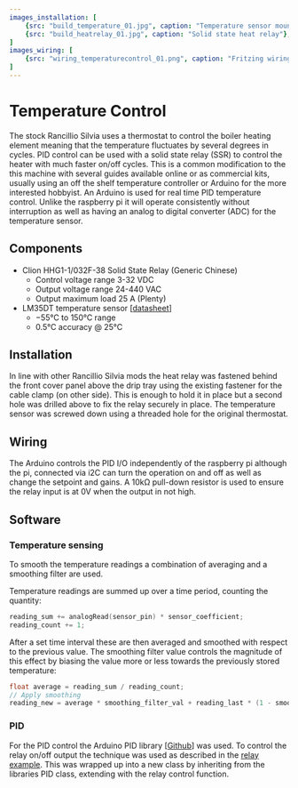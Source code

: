 ```yaml
---
images_installation: [
    {src: "build_temperature_01.jpg", caption: "Temperature sensor mounted on boiler"},
    {src: "build_heatrelay_01.jpg", caption: "Solid state heat relay"},
]
images_wiring: [
    {src: "wiring_temperaturecontrol_01.png", caption: "Fritzing wiring diagram for temperature control"},
]
---
```


# Temperature Control
The stock Rancillio Silvia uses a thermostat to control the boiler heating element meaning that the temperature fluctuates by several degrees in cycles. PID control can be used with a solid state relay (SSR) to control the heater with much faster on/off cycles. This is a common modification to the this machine with several guides available online or as commercial kits, usually using an off the shelf temperature controller or Arduino for the more interested hobbyist. An Arduino is used for real time PID temperature control.  Unlike the raspberry pi it will operate consistently without interruption as well as having an analog to digital converter (ADC) for the temperature sensor.

## Components
* Clion HHG1-1/032F-38 Solid State Relay (Generic Chinese)
    * Control voltage range 3-32 VDC
    * Output voltage range 24-440 VAC
    * Output maximum load 25 A (Plenty)
* LM35DT temperature sensor [[datasheet](https://www.ti.com/lit/ds/symlink/lm35.pdf)]
    * −55°C to 150°C range
    * 0.5°C accuracy @ 25°C

## Installation
In line with other Rancillio Silvia mods the heat relay was fastened behind the front cover panel above the drip tray using the existing fastener for the cable clamp (on other side). This is enough to hold it in place but a second hole was drilled above to fix the relay securely in place. The temperature sensor was screwed down using a threaded hole for the original thermostat. 

<DocsImageLayout :images="$frontmatter.images_installation" srcBase="/silvia/assets/build/"></DocsImageLayout>

## Wiring
The Arduino controls the PID I/O independently of the raspberry pi although the pi, connected via i2C can turn the operation on and off as well as change the setpoint and gains. A 10k&#8486; pull-down resistor is used to ensure the relay input is at 0V when the output in not high.

<DocsImageLayout :images="$frontmatter.images_wiring" size="lg" srcBase="/silvia/assets/build/"></DocsImageLayout>

## Software
### Temperature sensing
To smooth the temperature readings a combination of averaging and a smoothing filter are used.

Temperature readings are summed up over a time period, counting the quantity:
```cpp
reading_sum += analogRead(sensor_pin) * sensor_coefficient;
reading_count += 1;
```

After a set time interval these are then averaged and smoothed with respect to the previous value. The smoothing filter value controls the magnitude of this effect by biasing the value more or less towards the previously stored temperature:
```cpp
float average = reading_sum / reading_count;
// Apply smoothing
reading_new = average * smoothing_filter_val + reading_last * (1 - smoothing_filter_val);
```

### PID
For the PID control the Arduino PID library [[Github](https://github.com/br3ttb/Arduino-PID-Library/)] was used. To control the relay on/off output the technique was used as described in the [relay example](https://playground.arduino.cc/Code/PIDLibraryRelayOutputExample/). This was wrapped up into a new class by inheriting from the libraries PID class, extending with the relay control function.